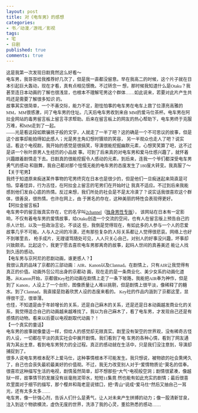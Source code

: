 ```yaml
---
layout: post
title: 对《电车男》的感想
categories:
- 书／动漫／游戏／影视
tags:
- 宅
- 日剧
published: true
comments: true
---
```

<p><p style="margin: 0in; font-family: 微软雅黑; font-size: 9pt;">这是我第一次发现日剧竟然这么好看～</p>
<p style="margin: 0in; font-family: 微软雅黑; font-size: 9pt;">电车男，我哥哥给我推荐好几次了，但是我一直都没留意。早在我高二的时候，这个片子就在日本引起巨大轰动，现在才看，真有点相见恨晚。不过转念一 想，那时候我知道什么是Otaku？我甚至连日本动画的了解也很浅显，也根本不理解宅男这个群体……如此说来，若要对此片产生共鸣还是需要了解很多知识 的。</p>
<p style="margin: 0in; font-family: 微软雅黑; font-size: 9pt;">故事其实很简单，一个不善交际，能力不足，胆怯怕事的电车男在电车上救了位漂亮高雅的MM，MM很感激，问了电车男的住址。几天后电车男收到来自 MM的爱马仕茶杯。电车男在阿拉金网站的毒男留言板上留言寻求帮助。后来在留言板上的网友的热心帮助下，电车男终于克服万难，和MM走到了一起。</p>
<p style="margin: 0in; font-family: 微软雅黑; font-size: 9pt;">——光是看这段如欺骗孩子般的文字，人就走了一半了吧？这的确是一个不可思议的故事，但是这个故事却能拍得如此感人；光是男主角幻想时猥琐的笑容， 另一半观众也走人了吧？说实话，看这个电视剧，我开始的感觉是很搞笑，导演很能挖掘幽默元素，心想笑笑算了吧，这不过是讲一个秋叶原男人生经历的小品故 事。可到了后来真的对电车男和爱马仕感兴趣了，就怀着兴趣跟着剧情走下去。日剧真的很能挖掘令人感动的元素，到后来，连我一个爷们都深受电车男勇气的感动 和鼓舞，我自己都对那个怯懦无能的电车男的态度发生了180度大转变。我真服了～</p>
<p style="margin: 0in; font-family: 微软雅黑; font-size: 9pt;">【关于宅男】</p>
<p style="margin: 0in; font-family: 微软雅黑; font-size: 9pt;">我终于知道原来痴迷某件事物的宅男终究在日本也是很少的，但是他们一旦痴迷起来简直是可怕。穿着怪异，行为古怪，在阿拉金上留言的宅男们在开始时让 我真不适应。不过到后来我能感到他们发自心底的热情。反过来想，我们所处的社会是不是太冷漠了？说实话我很喜欢这个群体，很善良，很热情。也许在网上，由 于匿名的存在，这种美丽的特性会表现得更好。</p>
<p style="margin: 0in; font-family: 微软雅黑; font-size: 9pt;">【阿拉金留言板】</p>
<p style="margin: 0in; font-family: 微软雅黑; font-size: 9pt;">电车男中的留言版真实存在，它的名字叫<a href="http://www2.2ch.net/2ch.html">2channel</a>（<a href="http://changi.2ch.net/male/">独身男性专版</a>）， 该网站在日本有一定影响，不仅有着电车男的爱情故事，给Otaku创造一个交流的空间，也有人在留言版上预告自己的杀人计划，以及一些政治言论。不谈这 些，我倒是觉得现在，有如此多的人参与一个人的恋爱故事几乎不可能。人与人之间的冷漠，还有那些复杂的人际关系都让人觉得很悲哀。网络上也好不到哪里去， 枪手成片，无理谩骂随处可见，人人只关心自己，对别人的好事没兴趣，坏事却兴致颇浓。比起这个，我更宁愿去喜欢电车男那离奇的故事，起码人世间的真善美还 能让人找到久违的感动。</p>
<p style="margin: 0in; font-family: 微软雅黑; font-size: 9pt;">【电车男与京阿尼的悲剧动画，谁更感人？】</p>
<p style="margin: 0in; font-family: 微软雅黑; font-size: 9pt;">我很认真的品味了京都的三部动画：AIR、Kanon以及Clannad。在剧情上，只有AIR让我觉得有真正的价值。动画外包公司出身的京都动 画，现在走的是一条商业化、美少女系的动画化道路，从Kanon开始，京都做Key社的动画在剧情上走了一条下坡路，我能把AIR奉为神作，但是到了 Kanon，人设上了一个台阶，图像质量让人难以挑剔，但是剧情上很平淡，像稀释了的糖水。到了Clannad，我直接是抱着欣赏人设的态度来看的。 Key社的作品内涵到了京都这里，显得很干涩，很单薄。</p>
<p style="margin: 0in; font-family: 微软雅黑; font-size: 9pt;">也怪，不知道是由于年龄增长的关系，还是自己麻木的关系，还是还是日本动画越发商业化的关系，我觉得适合自己的动画越来越难找了。我以为自己麻木了，看了电车男，才发现自己还是有感情的动物。看来以后要以电视剧取代动画？！</p>
<p style="margin: 0in; font-family: 微软雅黑; font-size: 9pt;">【一个真实的童话】</p>
<p style="margin: 0in; font-family: 微软雅黑; font-size: 9pt;">电车男的故事就像童话一样，但给人的感觉却无限真实。剧里没有架空的世界观，没有稀奇古怪的人设，一切都在平淡的真实社会中展开剧情。我们看到了电 车男的各种心情，看到了网友通宵为其出主意，看到电车男努力的全过程。真正的感动就在生活中，只是我们没注意到，导演却捕捉到了。</p>
<p style="margin: 0in; font-family: 微软雅黑; font-size: 9pt;">很多人说电车男根本配不上爱马仕，这种事情根本不可能发生。我只想说，被物欲的社会熏烤久了，自己也会丧失最初最美好的价值观。不过，我无力改变别人对于“爱情物质论”莫名的信奉。</p>
<p style="margin: 0in; font-family: 微软雅黑; font-size: 9pt;">很喜欢这种描写生活的电视，剧情虽然简单，却不想那些“大气”电视般空洞；剧情很紧凑，像越狱一样，故事情节的发展没有丝毫拖泥带水，短短11集竟 然也能有如此充实的剧情；最后很喜欢里面对于细节的描写，那个樱井和哉老是说错口，把“青山”说成“爱马仕”然后又抽自己一耳光，还有太多太多……</p>
<p style="margin: 0in; font-family: 微软雅黑; font-size: 9pt;">电车男，像一针强心剂，告诉人们什么是勇气，让人对未来产生拼搏的动力；像一股清新甘泉，注入到这个物欲横流，虚伪无度的世界，洗涤了我的心灵，重拾熟悉的感动……</p></p>
